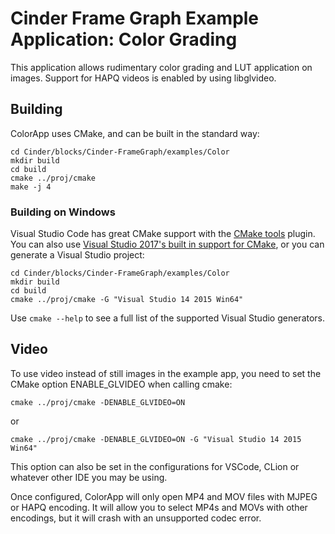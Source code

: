 Cinder Frame Graph Example Application: Color Grading 
=====================================================

This application allows rudimentary color grading and LUT application on
images. Support for HAPQ videos is enabled by using libglvideo.

Building
--------

ColorApp uses CMake, and can be built in the standard way:

    cd Cinder/blocks/Cinder-FrameGraph/examples/Color
    mkdir build
    cd build
    cmake ../proj/cmake
    make -j 4

### Building on Windows

Visual Studio Code has great CMake support with the
[CMake tools](https://github.com/vector-of-bool/vscode-cmake-tools) plugin.
You can also use [Visual Studio 2017's built in support for CMake](https://blogs.msdn.microsoft.com/vcblog/2016/10/05/cmake-support-in-visual-studio/),
or you can generate a Visual Studio project:

    cd Cinder/blocks/Cinder-FrameGraph/examples/Color
    mkdir build
    cd build
    cmake ../proj/cmake -G "Visual Studio 14 2015 Win64"

Use `cmake --help` to see a full list of the supported Visual Studio generators.

Video
-----

To use video instead of still images in the example app, you need to set the
CMake option ENABLE_GLVIDEO when calling cmake:

    cmake ../proj/cmake -DENABLE_GLVIDEO=ON

or

    cmake ../proj/cmake -DENABLE_GLVIDEO=ON -G "Visual Studio 14 2015 Win64"

This option can also be set in the configurations for VSCode, CLion or whatever
other IDE you may be using.

Once configured, ColorApp will only open MP4 and MOV files with MJPEG or HAPQ
encoding. It will allow you to select MP4s and MOVs with other encodings, but it
will crash with an unsupported codec error.